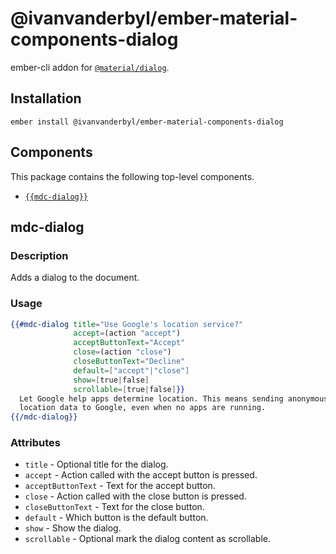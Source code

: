 @ivanvanderbyl/ember-material-components-dialog
======================

ember-cli addon for [`@material/dialog`](https://github.com/material-components/material-components-web/tree/master/packages/mdc-dialog).

Installation
------------

    ember install @ivanvanderbyl/ember-material-components-dialog

Components
-----------

This package contains the following top-level components.

* [`{{mdc-dialog}}`](#mdc-dialog)

mdc-dialog
---------------------

### Description

Adds a dialog to the document.

### Usage

```handlebars
{{#mdc-dialog title="Use Google's location service?"
              accept=(action "accept")
              acceptButtonText="Accept"
              close=(action "close")
              closeButtonText="Decline"
              default=["accept"|"close"]
              show=[true|false]
              scrollable=[true|false]}}
  Let Google help apps determine location. This means sending anonymous
  location data to Google, even when no apps are running.
{{/mdc-dialog}}
```

### Attributes

* `title` - Optional title for the dialog.
* `accept` - Action called with the accept button is pressed.
* `acceptButtonText` - Text for the accept button.
* `close` - Action called with the close button is pressed.
* `closeButtonText` - Text for the close button.
* `default` - Which button is the default button.
* `show` - Show the dialog.
* `scrollable` - Optional mark the dialog content as scrollable.
